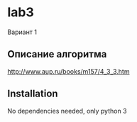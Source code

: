 # lab3
Вариант 1

## Описание алгоритма
http://www.aup.ru/books/m157/4_3_3.htm

## Installation
No dependencies needed, only python 3

